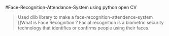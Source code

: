 #Face-Recognition-Attendance-System using python open CV
>Used dlib library to make a face-recognition-attendence-system
[]What is Face Recognition ?
>Facial recognition is a biometric security technology that identifies or confirms people using their faces.
